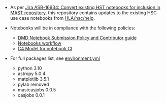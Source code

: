 - As per [Jira ASB-16934: Convert existing HST notebooks for inclusion in MAST repository][1], this repository contains updates to the existing HSC use case notebooks from [HLA/hsc/help][2].
- Notebooks will be in compliance with the following policies:
  - [DMD Notebook Submission Policy and Contributor guide][4]
  - [Notebooks workflow][5]
  - [C4 Model for notebook CI][6]
- For full packages list, see [environment.yml][3]
  - python 3.10
  - astropy 5.0.4
  - matplotlib 3.5.1
  - pylab removed
  - mastcasjobs 0.0.5
  - casjobs 0.0.1








  [1]: https://jira.stsci.edu/browse/ASB-16934
  [2]: https://grit.stsci.edu/HLA/hsc/-/tree/master/hsc/help
  [3]: https://grit.stsci.edu/tmckinney/hsc_notebook_updates/-/blob/main/environment.yml
  [4]: https://innerspace.stsci.edu/x/hrWsEg
  [5]: https://innerspace.stsci.edu/x/foqgEQ
  [6]: https://innerspace.stsci.edu/x/XOUQEQ
